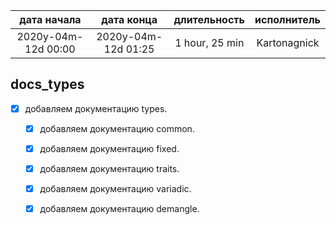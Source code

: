 
| дата начала         |   дата конца        |  длительность  | исполнитель  |
|:-------------------:|:-------------------:|:--------------:|:------------:|
| 2020y-04m-12d 00:00 | 2020y-04m-12d 01:25 | 1 hour, 25 min | Kartonagnick |

docs_types
---
  - [x] добавляем документацию types.  
    - [x] добавляем документацию common.  
    - [x] добавляем документацию fixed.  
    - [x] добавляем документацию traits.  
    - [x] добавляем документацию variadic.  
    - [x] добавляем документацию demangle.  

